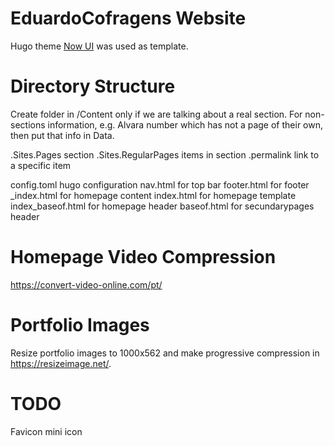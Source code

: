 # EduardoCofragens Website

Hugo theme [Now UI](https://github.com/cboettig/hugo-now-ui/) was used as template.

# Directory Structure
Create folder in /Content only if we are talking about a real section. For non-sections information, e.g. Alvara number which has not a page of their own, then put that info in Data.

.Sites.Pages section
.Sites.RegularPages items in section
.permalink link to a specific item

config.toml hugo configuration
nav.html for top bar
footer.html for footer
_index.html for homepage content
index.html for homepage template
index_baseof.html for homepage header
baseof.html for secundarypages header

# Homepage Video Compression
https://convert-video-online.com/pt/

# Portfolio Images
Resize portfolio images to 1000x562 and make progressive compression in https://resizeimage.net/.

# TODO
Favicon mini icon
